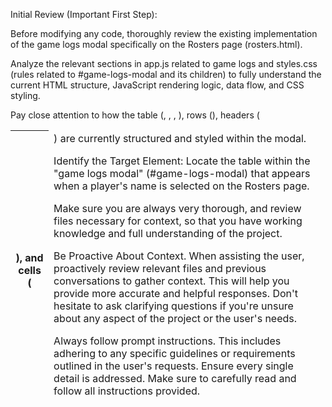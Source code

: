
Initial Review (Important First Step):

Before modifying any code, thoroughly review the existing implementation of the game logs modal specifically on the Rosters page (rosters.html).

Analyze the relevant sections in app.js related to game logs and styles.css (rules related to #game-logs-modal and its children) to fully understand the current HTML structure, JavaScript rendering logic, data flow, and CSS styling.

Pay close attention to how the table (<table>, <thead>, <tbody>, <tfoot>), rows (<tr>), headers (<th>), and cells (<td>) are currently structured and styled within the modal.

Identify the Target Element: Locate the table within the "game logs modal" (#game-logs-modal) that appears when a player's name is selected on the Rosters page.

Make sure you are always very thorough, and review files necessary for context, so that you have working knowledge and full understanding of the project.

Be Proactive About Context.
When assisting the user, proactively review relevant files and previous conversations to gather context. This will help you provide more accurate and helpful responses. Don't hesitate to ask clarifying questions if you're unsure about any aspect of the project or the user's needs.

Always follow prompt instructions. This includes adhering to any specific guidelines or requirements outlined in the user's requests. Ensure every single detail is addressed. Make sure to carefully read and follow all instructions provided.





